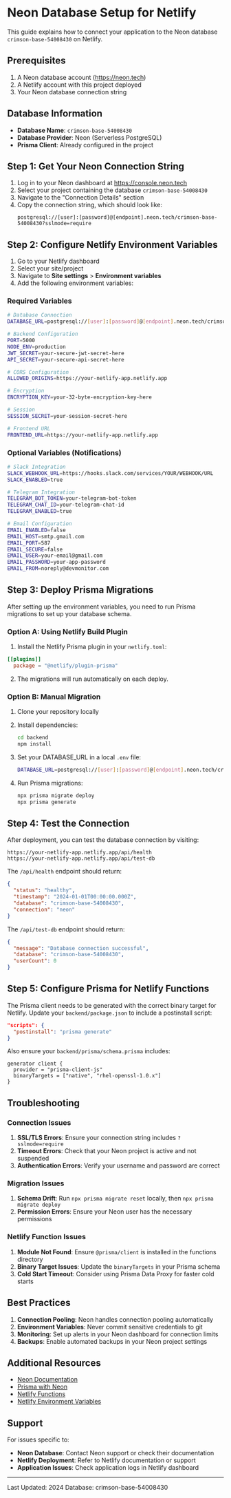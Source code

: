 # Neon Database Setup for Netlify

This guide explains how to connect your application to the Neon database `crimson-base-54008430` on Netlify.

## Prerequisites

1. A Neon database account (https://neon.tech)
2. A Netlify account with this project deployed
3. Your Neon database connection string

## Database Information

- **Database Name**: `crimson-base-54008430`
- **Database Provider**: Neon (Serverless PostgreSQL)
- **Prisma Client**: Already configured in the project

## Step 1: Get Your Neon Connection String

1. Log in to your Neon dashboard at https://console.neon.tech
2. Select your project containing the database `crimson-base-54008430`
3. Navigate to the "Connection Details" section
4. Copy the connection string, which should look like:
   ```
   postgresql://[user]:[password]@[endpoint].neon.tech/crimson-base-54008430?sslmode=require
   ```

## Step 2: Configure Netlify Environment Variables

1. Go to your Netlify dashboard
2. Select your site/project
3. Navigate to **Site settings** > **Environment variables**
4. Add the following environment variables:

### Required Variables

```bash
# Database Connection
DATABASE_URL=postgresql://[user]:[password]@[endpoint].neon.tech/crimson-base-54008430?sslmode=require

# Backend Configuration
PORT=5000
NODE_ENV=production
JWT_SECRET=your-secure-jwt-secret-here
API_SECRET=your-secure-api-secret-here

# CORS Configuration
ALLOWED_ORIGINS=https://your-netlify-app.netlify.app

# Encryption
ENCRYPTION_KEY=your-32-byte-encryption-key-here

# Session
SESSION_SECRET=your-session-secret-here

# Frontend URL
FRONTEND_URL=https://your-netlify-app.netlify.app
```

### Optional Variables (Notifications)

```bash
# Slack Integration
SLACK_WEBHOOK_URL=https://hooks.slack.com/services/YOUR/WEBHOOK/URL
SLACK_ENABLED=true

# Telegram Integration
TELEGRAM_BOT_TOKEN=your-telegram-bot-token
TELEGRAM_CHAT_ID=your-telegram-chat-id
TELEGRAM_ENABLED=true

# Email Configuration
EMAIL_ENABLED=false
EMAIL_HOST=smtp.gmail.com
EMAIL_PORT=587
EMAIL_SECURE=false
EMAIL_USER=your-email@gmail.com
EMAIL_PASSWORD=your-app-password
EMAIL_FROM=noreply@devmonitor.com
```

## Step 3: Deploy Prisma Migrations

After setting up the environment variables, you need to run Prisma migrations to set up your database schema.

### Option A: Using Netlify Build Plugin

1. Install the Netlify Prisma plugin in your `netlify.toml`:

```toml
[[plugins]]
  package = "@netlify/plugin-prisma"
```

2. The migrations will run automatically on each deploy.

### Option B: Manual Migration

1. Clone your repository locally
2. Install dependencies:
   ```bash
   cd backend
   npm install
   ```

3. Set your DATABASE_URL in a local `.env` file:
   ```bash
   DATABASE_URL=postgresql://[user]:[password]@[endpoint].neon.tech/crimson-base-54008430?sslmode=require
   ```

4. Run Prisma migrations:
   ```bash
   npx prisma migrate deploy
   npx prisma generate
   ```

## Step 4: Test the Connection

After deployment, you can test the database connection by visiting:

```
https://your-netlify-app.netlify.app/api/health
https://your-netlify-app.netlify.app/api/test-db
```

The `/api/health` endpoint should return:
```json
{
  "status": "healthy",
  "timestamp": "2024-01-01T00:00:00.000Z",
  "database": "crimson-base-54008430",
  "connection": "neon"
}
```

The `/api/test-db` endpoint should return:
```json
{
  "message": "Database connection successful",
  "database": "crimson-base-54008430",
  "userCount": 0
}
```

## Step 5: Configure Prisma for Netlify Functions

The Prisma client needs to be generated with the correct binary target for Netlify. Update your `backend/package.json` to include a postinstall script:

```json
"scripts": {
  "postinstall": "prisma generate"
}
```

Also ensure your `backend/prisma/schema.prisma` includes:

```prisma
generator client {
  provider = "prisma-client-js"
  binaryTargets = ["native", "rhel-openssl-1.0.x"]
}
```

## Troubleshooting

### Connection Issues

1. **SSL/TLS Errors**: Ensure your connection string includes `?sslmode=require`
2. **Timeout Errors**: Check that your Neon project is active and not suspended
3. **Authentication Errors**: Verify your username and password are correct

### Migration Issues

1. **Schema Drift**: Run `npx prisma migrate reset` locally, then `npx prisma migrate deploy`
2. **Permission Errors**: Ensure your Neon user has the necessary permissions

### Netlify Function Issues

1. **Module Not Found**: Ensure `@prisma/client` is installed in the functions directory
2. **Binary Target Issues**: Update the `binaryTargets` in your Prisma schema
3. **Cold Start Timeout**: Consider using Prisma Data Proxy for faster cold starts

## Best Practices

1. **Connection Pooling**: Neon handles connection pooling automatically
2. **Environment Variables**: Never commit sensitive credentials to git
3. **Monitoring**: Set up alerts in your Neon dashboard for connection limits
4. **Backups**: Enable automated backups in your Neon project settings

## Additional Resources

- [Neon Documentation](https://neon.tech/docs)
- [Prisma with Neon](https://neon.tech/docs/guides/prisma)
- [Netlify Functions](https://docs.netlify.com/functions/overview/)
- [Netlify Environment Variables](https://docs.netlify.com/environment-variables/overview/)

## Support

For issues specific to:
- **Neon Database**: Contact Neon support or check their documentation
- **Netlify Deployment**: Refer to Netlify documentation or support
- **Application Issues**: Check application logs in Netlify dashboard

---

Last Updated: 2024
Database: crimson-base-54008430
